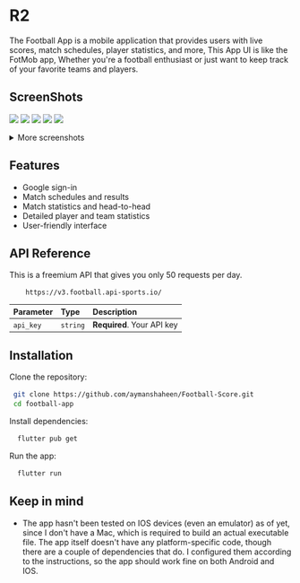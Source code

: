 # R2

The Football App is a mobile application that provides users with live scores, match schedules, player statistics, and more, This App UI is like the FotMob app, Whether you're a football enthusiast or just want to keep track of your favorite teams and players.
## ScreenShots

<p float="left">
    <img src="https://drive.google.com/uc?export=view&id=123yFBEQi9mR7-pQcM-tGvLWZwNRjHjLD/view?usp=sharing" width="24%" />
    <img src="https://drive.google.com/uc?export=view&id=1G7mdYPN9VfMG7fDeX7EioJg9NcWRnXau/view?usp=sharing" width="24%" />
    <img src="https://drive.google.com/file/d/12tO6joyxt4m4N_jLvZ6wDQJp1VkqqoeR/view?usp=drive_link" width="24%" />
    <img src="https://drive.google.com/file/d/10O_SojwEbmOGqe2nG3KytO-BKWUBCngm/view?usp=drive_link" width="24%" />
    <img src="https://drive.google.com/file/d/1nZvRJI8-dRsjvFgA7Iv6c5rTWkvH4lbh/view?usp=drive_link" width="24%" />
</p>

<details>
<summary>More screenshots</summary>

<p float="left">
    <img src="https://raw.githubusercontent.com/rho-cassiopeiae/the12thplayer/dev/.github/images/8.png" width="32%" />
    <img src="https://raw.githubusercontent.com/rho-cassiopeiae/the12thplayer/dev/.github/images/4.png" width="32%" />
    <img src="https://raw.githubusercontent.com/rho-cassiopeiae/the12thplayer/dev/.github/images/12.png" width="32%" />
</p>
<p float="left">
    <img src="https://raw.githubusercontent.com/rho-cassiopeiae/the12thplayer/dev/.github/images/9.png" width="32%" />
    <img src="https://raw.githubusercontent.com/rho-cassiopeiae/the12thplayer/dev/.github/images/6.png" width="32%" />
    <img src="https://raw.githubusercontent.com/rho-cassiopeiae/the12thplayer/dev/.github/images/13.png" width="32%" />
</p>
<p float="left">
    <img src="https://raw.githubusercontent.com/rho-cassiopeiae/the12thplayer/dev/.github/images/10.png" width="32%" />
    <img src="https://raw.githubusercontent.com/rho-cassiopeiae/the12thplayer/dev/.github/images/11.png" width="32%" />
    <img src="https://raw.githubusercontent.com/rho-cassiopeiae/the12thplayer/dev/.github/images/3.png" width="32%" />
</p>

</details>



## Features

- Google sign-in
- Match schedules and results
- Match statistics and head-to-head
- Detailed player and team statistics
- User-friendly interface


## API Reference
This is a freemium API  that gives you only 50 requests per day. 
```HTTP
    https://v3.football.api-sports.io/
```

| Parameter | Type     | Description                |
| :-------- | :------- | :------------------------- |
| `api_key` | `string` | **Required**. Your API key |






## Installation

Clone the repository:

```bash
 git clone https://github.com/aymanshaheen/Football-Score.git
 cd football-app
```
Install dependencies:

```bash
  flutter pub get
```
Run the app:

```bash
  flutter run
```

## Keep in mind

- The app hasn't been tested on IOS devices (even an emulator) as of yet, since I don't have a Mac, which is required to build an actual executable file. The app itself doesn't have any platform-specific code, though there are a couple of dependencies that do. I configured them according to the instructions, so the app should work fine on both Android and IOS.
